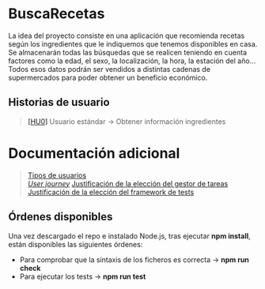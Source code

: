 # BuscaRecetas
La idea del proyecto consiste en una aplicación que recomienda recetas según los ingredientes que le
indiquemos que tenemos disponibles en casa. Se almacenarán todas las búsquedas que se realicen teniendo
en cuenta factores como la edad, el sexo, la localización, la hora, la estación del año... Todos esos datos
podrán ser vendidos a distintas cadenas de supermercados para poder obtener un beneficio económico.

## Historias de usuario
>[[HU0]](https://github.com/aleveji/BuscaRecetas/issues/6) Usuario estándar -> Obtener información ingredientes

# Documentación adicional
>[Tipos de usuarios](https://github.com/aleveji/BuscaRecetas/blob/objetivo1/docs/tipos_usuarios.md)  
>[*User journey*](https://github.com/aleveji/BuscaRecetas/blob/objetivo1/docs/user_journey.md)
>[Justificación de la elección del gestor de tareas](https://github.com/aleveji/BuscaRecetas/blob/objetivo3/docs/eleccion_gestor_tareas.md)
>[Justificación de la elección del framework de tests](https://github.com/aleveji/BuscaRecetas/blob/objetivo4/docs/eleccion_framework_test.md)

## Órdenes disponibles
Una vez descargado el repo e instalado Node.js, tras ejecutar **npm install**, están disponibles las siguientes órdenes:
 - Para comprobar que la sintaxis de los ficheros es correcta -> **npm run check**
 - Para ejecutar los tests -> **npm run test**
